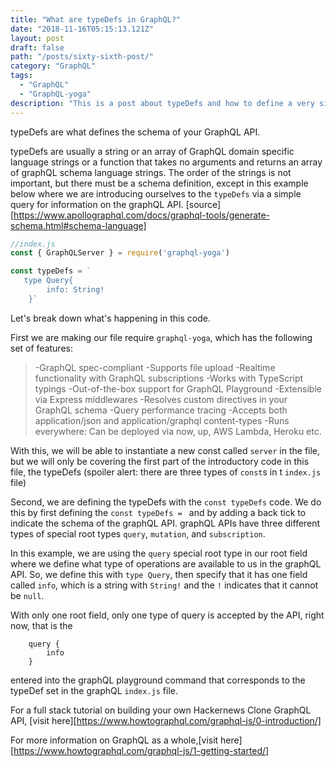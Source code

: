 ```yaml
---
title: "What are typeDefs in GraphQL?"
date: "2018-11-16T05:15:13.121Z"
layout: post
draft: false
path: "/posts/sixty-sixth-post/"
category: "GraphQL"
tags:
  - "GraphQL"
  - "GraphQL-yoga"
description: "This is a post about typeDefs and how to define a very simple schema in GraphQL."
---
```


typeDefs are what defines the schema of your GraphQL API. 

typeDefs are usually a string or an array of GraphQL domain specific language strings or a function that takes no arguments and returns an array of graphQL schema language strings. The order of the strings is not important, but there must be a schema definition, except in this example below where we are introducing ourselves to the `typeDefs` via a simple query for information on the graphQL API. [source][https://www.apollographql.com/docs/graphql-tools/generate-schema.html#schema-language]

```js
//index.js
const { GraphQLServer } = require('graphql-yoga')

const typeDefs = `
   type Query{ 
        info: String!
    }`
```

Let's break down what's happening in this code. 

First we are making our file require `graphql-yoga`, which has the following set of features:
>-GraphQL spec-compliant
>-Supports file upload
>-Realtime functionality with GraphQL subscriptions
>-Works with TypeScript typings
>-Out-of-the-box support for GraphQL Playground
>-Extensible via Express middlewares
>-Resolves custom directives in your GraphQL schema
>-Query performance tracing
>-Accepts both application/json and application/graphql content-types
>-Runs everywhere: Can be deployed via now, up, AWS Lambda, Heroku etc.

With this, we will be able to instantiate a new const called `server` in the file, but we will only be covering the first part of the introductory code in this file, the typeDefs (spoiler alert: there are three types of `const`s in t `index.js` file)

Second, we are defining the typeDefs with the `const typeDefs` code.
We do this by first defining the `const typeDefs = ` and by adding a back tick to indicate the schema of the graphQL API. graphQL APIs have three different types of special root types `query`, `mutation`, and `subscription`. 

In this example, we are using the `query` special root type in our root field where we define what type of operations are available to us in the graphQL API. So, we define this with `type Query`, then specify that it has one field called `info`, which is a string with `String!` and the `!` indicates that it cannot be `null`.

With only one root field, only one type of query is accepted by the API, right now, that is the 
```
    query {
        info
    }
```

entered into the graphQL playground command that corresponds to the typeDef set in the graphQL `index.js` file. 

For a full stack tutorial on building your own Hackernews Clone GraphQL API, [visit here][https://www.howtographql.com/graphql-js/0-introduction/]

For more information on GraphQL as a whole,[visit here][https://www.howtographql.com/graphql-js/1-getting-started/]